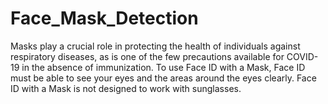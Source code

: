 # Face_Mask_Detection
Masks play a crucial role in protecting the health of individuals against respiratory diseases, as is one of the few precautions available for COVID-19 in the absence of immunization. To use Face ID with a Mask, Face ID must be able to see your eyes and the areas around the eyes clearly. Face ID with a Mask is not designed to work with sunglasses.
